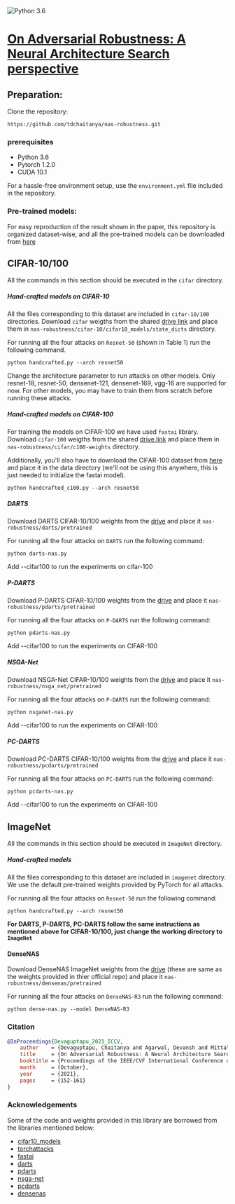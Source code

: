 ![Python 3.6](https://img.shields.io/badge/python-3.6-green.svg)

# [On Adversarial Robustness: A Neural Architecture Search perspective](https://arxiv.org/abs/2007.08428)


## Preparation:

Clone the repository:
```
https://github.com/tdchaitanya/nas-robustness.git
```

### prerequisites

* Python 3.6
* Pytorch 1.2.0
* CUDA 10.1

For a hassle-free environment setup, use the `environment.yml` file included in the repository.

### Pre-trained models:

For easy reproduction of the result shown in the paper, this repository is organized dataset-wise, and all the pre-trained models can be downloaded from [here](https://drive.google.com/drive/folders/1jrOuEBQ3lFDbI916ps8lEFPvRyOCZqLl?usp=sharing)

## CIFAR-10/100

All the commands in this section should be executed in the `cifar` directory.

##### Hand-crafted models on CIFAR-10

All the files corresponding to this dataset are included in `cifar-10/100` directories. Download `cifar` weigths from the shared [drive link](https://drive.google.com/drive/folders/1jrOuEBQ3lFDbI916ps8lEFPvRyOCZqLl?usp=sharing) and place them in `nas-robustness/cifar-10/cifar10_models/state_dicts` directory.

For running all the four attacks on `Resnet-50` (shown in Table 1) run the following command.

```
python handcrafted.py --arch resnet50
```

Change the architecture parameter to run attacks on other models. Only resnet-18, resnet-50, densenet-121, densenet-169, vgg-16 are supported for now. For other models, you may have to train them from scratch before running these attacks.

##### Hand-crafted models on CIFAR-100
For training the models on CIFAR-100 we have used `fastai` library. Download `cifar-100` weigths from the shared [drive link](https://drive.google.com/drive/folders/1jrOuEBQ3lFDbI916ps8lEFPvRyOCZqLl?usp=sharing) and place them in `nas-robustness/cifar/c100-weights` directory.

Additionally, you'll also have to download the CIFAR-100 dataset from [here](https://s3.amazonaws.com/fast-ai-imageclas/cifar100.tgz) and place it in the data directory (we'll not be using this anywhere, this is just needed to initialize the fastai model).

```
python handcrafted_c100.py --arch resnet50
```

##### DARTS

Download DARTS CIFAR-10/100 weights from the [drive](https://drive.google.com/drive/folders/1jrOuEBQ3lFDbI916ps8lEFPvRyOCZqLl?usp=sharing) and place it `nas-robustness/darts/pretrained`

For running all the four attacks on `DARTS` run the following command:

```
python darts-nas.py
```
Add --cifar100 to run the experiments on cifar-100

##### P-DARTS

Download P-DARTS CIFAR-10/100 weights from the [drive](https://drive.google.com/drive/folders/1jrOuEBQ3lFDbI916ps8lEFPvRyOCZqLl?usp=sharing) and place it `nas-robustness/pdarts/pretrained`

For running all the four attacks on `P-DARTS` run the following command:

```
python pdarts-nas.py
```
Add --cifar100 to run the experiments on CIFAR-100

##### NSGA-Net

Download NSGA-Net CIFAR-10/100 weights from the [drive](https://drive.google.com/drive/folders/1jrOuEBQ3lFDbI916ps8lEFPvRyOCZqLl?usp=sharing) and place it `nas-robustness/nsga_net/pretrained`

For running all the four attacks on `P-DARTS` run the following command:

```
python nsganet-nas.py
```
Add --cifar100 to run the experiments on CIFAR-100

##### PC-DARTS

Download PC-DARTS CIFAR-10/100 weights from the [drive](https://drive.google.com/drive/folders/1jrOuEBQ3lFDbI916ps8lEFPvRyOCZqLl?usp=sharing) and place it `nas-robustness/pcdarts/pretrained`

For running all the four attacks on `PC-DARTS` run the following command:

```
python pcdarts-nas.py
```
Add --cifar100 to run the experiments on CIFAR-100

## ImageNet

All the commands in this section should be executed in `ImageNet` directory.

##### Hand-crafted models

All the files corresponding to this dataset are included in `imagenet` directory. We use the default pre-trained weights provided by PyTorch for all attacks.

For running all the four attacks on `Resnet-50`  run the following command:

```
python handcrafted.py --arch resnet50
```

**For DARTS, P-DARTS, PC-DARTS follow the same instructions as mentioned above for CIFAR-10/100, just change the working directory to `ImageNet`**

#### DenseNAS

Download DenseNAS ImageNet weights from the [drive](https://drive.google.com/drive/folders/1jrOuEBQ3lFDbI916ps8lEFPvRyOCZqLl?usp=sharing) (these are same as the weights provided in thier official repo) and place it `nas-robustness/densenas/pretrained`

For running all the four attacks on `DenseNAS-R3` run the following command:

```
python dense-nas.py --model DenseNAS-R3
```

### Citation
```bibtex
@InProceedings{Devaguptapu_2021_ICCV,
    author    = {Devaguptapu, Chaitanya and Agarwal, Devansh and Mittal, Gaurav and Gopalani, Pulkit and Balasubramanian, Vineeth N},
    title     = {On Adversarial Robustness: A Neural Architecture Search Perspective},
    booktitle = {Proceedings of the IEEE/CVF International Conference on Computer Vision (ICCV) Workshops},
    month     = {October},
    year      = {2021},
    pages     = {152-161}
}
```
### Acknowledgements

Some of the code and weights provided in this library are borrowed from the libraries mentioned below:
- [cifar10_models](https://github.com/huyvnphan/PyTorch-CIFAR10)
- [torchattacks](https://github.com/Harry24k/adversarial-attacks-pytorch)
- [fastai](https://github.com/fastai/fastai)
- [darts](https://github.com/quark0/darts)
- [pdarts](https://github.com/chenxin061/pdarts)
- [nsga-net](https://github.com/ianwhale/nsga-net)
- [pcdarts](https://github.com/yuhuixu1993/PC-DARTS)
- [densenas](https://github.com/JaminFong/DenseNAS)
